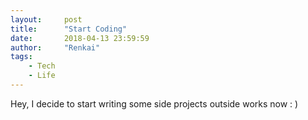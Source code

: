 ```yaml
---
layout:     post
title:      "Start Coding"
date:       2018-04-13 23:59:59 
author:     "Renkai"
tags:
    - Tech
    - Life
---
```


Hey, I decide to start writing some side projects outside works now : )
